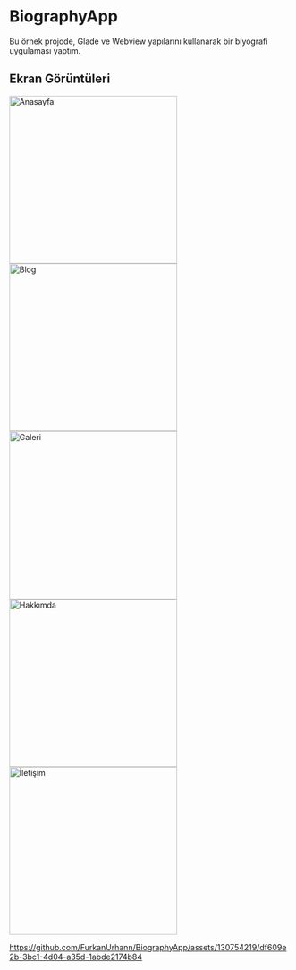 # BiographyApp
Bu örnek projode, Glade ve Webview yapılarını kullanarak  bir  biyografi uygulaması yaptım. 
## Ekran Görüntüleri

<div>
  <img src="https://github.com/FurkanUrhann/BiographyApp/assets/130754219/092dd2f4-199a-445a-ae33-165384f44ccd" alt="Anasayfa" width="300">
  <img src="https://github.com/FurkanUrhann/BiographyApp/assets/130754219/0b782fe7-38fe-4713-9b6b-7e29dbbca3b6" alt="Blog" width="300">
  <img src="https://github.com/FurkanUrhann/BiographyApp/assets/130754219/4eabc665-0fba-4efa-a47a-bc9f07b956c6" alt="Galeri" width="300">
  <img src="https://github.com/FurkanUrhann/BiographyApp/assets/130754219/090cd599-6a2f-45ce-9609-87c75c2a23e4" alt="Hakkımda" width="300">
  <img src="https://github.com/FurkanUrhann/BiographyApp/assets/130754219/f7ea0087-3f3b-47ad-9d46-796c3568cde9" alt="İletişim" width="300">
</div>


https://github.com/FurkanUrhann/BiographyApp/assets/130754219/df609e2b-3bc1-4d04-a35d-1abde2174b84

